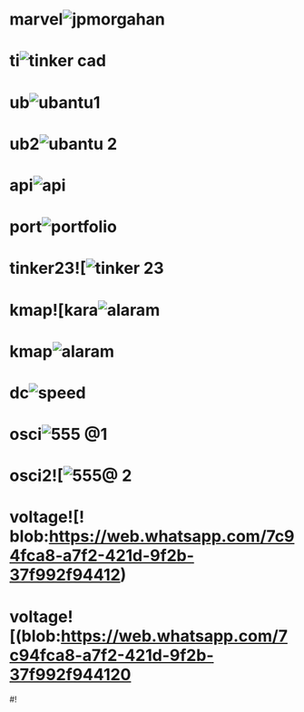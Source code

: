 # marvel![jpmorgahan](https://github.com/Navyaarunkumar/marvel/assets/153939595/b508f628-1531-411c-86ec-d9b68ddff0c1)
# ti![tinker cad](https://github.com/Navyaarunkumar/marvel/assets/153939595/d7230eb5-9de3-4bc5-b459-31f76630a499)
# ub![ubantu1](https://github.com/Navyaarunkumar/marvel/assets/153939595/61f23a40-03bc-46c6-a512-81bedc2a62a3)
# ub2![ubantu 2](https://github.com/Navyaarunkumar/marvel/assets/153939595/afe81ce9-9740-4330-9ead-2a4e24e8ebbb)
# api![api](https://github.com/Navyaarunkumar/marvel/assets/153939595/30e255f0-75e2-4f29-b197-fb59f2f1404e)
# port![portfolio](https://github.com/Navyaarunkumar/marvel/assets/153939595/c2343d4e-18df-43d3-ad10-6fac50ced6a4)
# tinker23![![tinker 23](https://github.com/Navyaarunkumar/marvel/assets/153939595/8f2dffed-527d-43f7-adbe-2370b2da3f09)
# kmap![kara![alaram](https://github.com/Navyaarunkumar/marvel/assets/153939595/4bbef197-dd06-4c17-b647-e199c73d8ebc)
# kmap![alaram](https://github.com/Navyaarunkumar/marvel/assets/153939595/4664b717-6ab5-49f4-ae06-dba598cd7a7b)
# dc![speed](https://github.com/Navyaarunkumar/marvel/assets/153939595/4336be52-f553-4707-a45f-c45513e17487)
# osci![555 @1](https://github.com/Navyaarunkumar/marvel/assets/153939595/45a360fc-f8f6-4545-86d5-a7e7aed412a2)
# osci2![![555@ 2](https://github.com/Navyaarunkumar/marvel/assets/153939595/ba3ca57d-51ab-4bb5-b619-f9543ad44969)
# voltage![! blob:https://web.whatsapp.com/7c94fca8-a7f2-421d-9f2b-37f992f94412)
# voltage![(blob:https://web.whatsapp.com/7c94fca8-a7f2-421d-9f2b-37f992f944120
#!  

